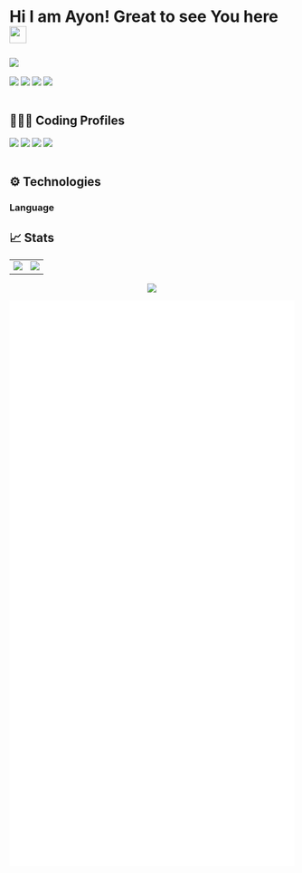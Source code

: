 # Hi I am Ayon! Great to see You here <img src="https://raw.githubusercontent.com/thepranaygupta/thepranaygupta/main/src/wave.gif" width="30px" height="30px">
<a href="https://visitorbadge.io/status?path=AYON_SSP"><img src="https://api.visitorbadge.io/api/combined?path=AYON_SSP&label=AYON%20(VISITORS)&labelColor=%232ccce4&countColor=%23697689" /></a>

<a href='https://www.linkedin.com/in/ayon-k' target="_blank"><img src="https://img.icons8.com/external-justicon-lineal-color-justicon/64/000000/external-linkedin-social-media-justicon-lineal-color-justicon.png"/></a>
<a href='https://twitter.com/ayonssp'><img src="https://img.icons8.com/external-justicon-lineal-color-justicon/64/000000/external-twitter-social-media-justicon-lineal-color-justicon.png"/></a>
<a href='https://www.instagram.com/_ayon_.07'><img src="https://img.icons8.com/external-justicon-lineal-color-justicon/64/000000/external-instagram-social-media-justicon-lineal-color-justicon.png"/></a>
<a href='https://www.linkedin.com/in/ayon-k'><img src="https://img.icons8.com/external-justicon-lineal-color-justicon/64/000000/external-discord-social-media-justicon-lineal-color-justicon.png"/></a>
<br>
<br>
## 👨🏻‍💻 Coding Profiles

<a href='https://github.com/Ayon-SSP'><img src="https://img.icons8.com/external-tal-revivo-color-tal-revivo/48/undefined/external-level-up-your-coding-skills-and-quickly-land-a-job-logo-color-tal-revivo.png"/></a>
<a href='https://github.com/Ayon-SSP'><img src="https://img.icons8.com/external-tal-revivo-color-tal-revivo/48/undefined/external-hackerrank-is-a-technology-company-that-focuses-on-competitive-programming-logo-color-tal-revivo.png"/></a>
<a href='https://github.com/Ayon-SSP'><img src="https://img.icons8.com/bubbles/50/undefined/codechef.png"/></a>
<a href='https://github.com/Ayon-SSP'><img src="https://img.icons8.com/color/60/undefined/GeeksforGeeks.png"/></a>
<br>
<br>
## ⚙️ Technologies

### Language


## 📈 Stats

<table>
<tr>
<td>
<img src="https://github-readme-stats.vercel.app/api?username=ayon-ssp&include_all_commits=true&count_private=true&show_icons=true&line_height=20&theme=tokyonight"/>
<td><img src="https://github-readme-stats.vercel.app/api/top-langs?username=ayon-ssp&show_icons=true&locale=en&layout=compact&theme=tokyonight" />
</td>
</tr>
</table>
<p align="center">
<img align="center" src="https://github-readme-streak-stats.herokuapp.com/?user=ayon-ssp&theme=tokyonight" />
</p>

![METRICS_IMAGE](github-metrics.svg)






<!--
**Ayon-SSP/Ayon-SSP** is a ✨ _special_ ✨ repository because its `README.md` (this file) appears on your GitHub profile.

Here are some ideas to get you started:

- 🔭 I’m currently working on ...
- 🌱 I’m currently learning ...
- 👯 I’m looking to collaborate on ...
- 🤔 I’m looking for help with ...
- 💬 Ask me about ...
- 📫 How to reach me: ...
- 😄 Pronouns: ...
- ⚡ Fun fact: ...
-->

